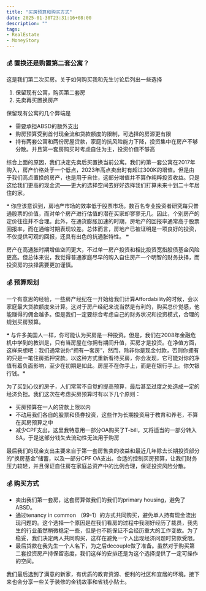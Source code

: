 ```yaml
---
title: "买房预算和购买方式"
date: 2025-01-30T23:31:16+08:00
description: ""
tags: 
- RealEstate
- MoneyStory
---
```


### 💰 置换还是购置第二套公寓？

这是我们第二次买房。关于如何购买我和先生讨论后列出一些选择
1. 保留现有公寓，购买第二套房
2. 先卖再买置换房产

保留现有公寓的几个弊端是
- 需要承担ABSD的额外支出
- 购房预算受到首付现金流和贷款额度的限制，可选择的房源更有限
- 持有两套公寓和两份房屋贷款，家庭的抗风险能力下降，投资集中在房产不够分散。并且第一套房购买时考虑自住为主，投资价值不够高

综合上面的原因，我们决定先卖后买置换当前公寓。我们的第一套公寓在2017年购入，房产价格处于一个低点，2023年高点卖出时有超过300K的增值。但是由于我们高点置换的房产，也是用于自住，这部分增值并不算作纯粹投资收益。只是这给我们更高的现金流——更大的选择空间去好好选择我们打算未来十到二十年居住的家。

❝ 你应该意识到，房地产市场的效率低于股票市场。数百名专业投资者研究每只普通股票的价值，而对单个房产进行估值的潜在买家却寥寥无几。因此，个别房产的定价往往并不合理。此外，在通货膨胀加速的时期，房地产的回报率通常高于股票回报率，而在通缩时期表现较差。总体而言，房地产已被证明是一项良好的投资，不仅提供可观的回报，还具有出色的抗通胀特性。 ❞

房产在高通胀时期增值空间更大，不过单一房产投资和相比投资宽指股债基金风险更高。但总体来说，我觉得普通家庭尽早的购入自住房产一个明智的财务抉择，而投资房的抉择需要更加谨慎。

### 💰 预算规划

一个有意思的经验，一些房产经纪在一开始给我们计算Affordability的时候，会以家庭最大贷款额度来计算。这对于房产经纪来说当然是有利的，购买总价觉感，他能赚得的佣金越多。但是我们一定要综合考虑自己的财务状况和投资模式，合理的规划买房预算。

❝ 与许多美国人一样，你可能认为买房是一种投资。但是，我们在2008年金融危机中学到的教训是，只有当房屋在你拥有期间升值，买房才是投资。在净值方面，这样来想吧：我们通常说你“拥有一套房”，然而，除非你是现金付款，否则你拥有的只是一笔住房抵押贷款。以这种方式重新看待买房，你会发现，它可能对你的净值有着负面影响，至少在初期是如此。房屋不在你手上，而是在银行手上。你欠银行钱。❞ 

为了买到心仪的房子，人们常常不自觉的提高预算，最后甚至过度之处造成一定的经济负担。我们这次在考虑买房预算时有以下几个原则：
- 买房预算在一人的贷款上限以内
- 不动用我们各自的股票和债券投资，这些作为长期投资用于教育和养老，不算在买房预算之中
- 减少CPF支出。这里我特意用一部分OA购买了T-bill，又将适当的一部分转入SA，于是这部分钱失去流动性无法用于购房

最后我们的现金支出主要来自于第一套房售卖的收益和最近几年除去长期投资部分的“换房基金”储蓄，以及一部分CPF OA支出。合适的控制买房预算，让我们财务压力较轻，并且保证自住房在家庭总资产中的比例合理，保证投资风险分散。

### 💰 购买方式

- 卖出我们第一套房，这套房算做我们的我们的primary housing，避免了ABSD。
- 通过tenancy in common （99-1）的方式共同购买，避免单人持有现金流出现问题的。这个选择一个原因是在我们看房的过程中我刚好经历了裁员，我先生的行业虽然稍微稳定一些，但是也不能保证不会经历重大的工作变故。为了稳妥，我们决定两人共同购买，这样在避免一个人出现经济问题时贷款受限。
- 最后贷款在我先生一个人名下，为之后decouple做了准备。虽然对于购买第二套投资房产持保留态度，我们这样的安排还是为这个选择提供了一定可操作的空间。

我们最后选到了满意的新家，有优质的教育资源、便利的社区和宜居的环境。接下来也会分享一些关于装修的金钱故事和省钱小贴士。